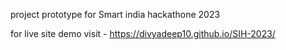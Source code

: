 project prototype for Smart india hackathone 2023

for live site demo visit - https://divyadeep10.github.io/SIH-2023/
